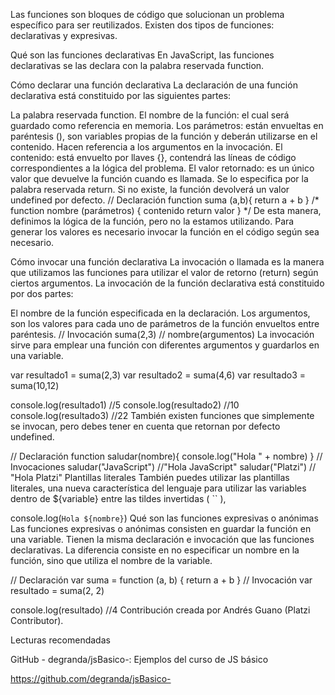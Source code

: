 Las funciones son bloques de código que solucionan un problema específico para ser reutilizados. Existen dos tipos de funciones: declarativas y expresivas.

Qué son las funciones declarativas
En JavaScript, las funciones declarativas se las declara con la palabra reservada function.

Cómo declarar una función declarativa
La declaración de una función declarativa está constituido por las siguientes partes:

La palabra reservada function.
El nombre de la función: el cual será guardado como referencia en memoria.
Los parámetros: están envueltas en paréntesis (), son variables propias de la función y deberán utilizarse en el contenido. Hacen referencia a los argumentos en la invocación.
El contenido: está envuelto por llaves {}, contendrá las líneas de código correspondientes a la lógica del problema.
El valor retornado: es un único valor que devuelve la función cuando es llamada. Se lo especifica por la palabra reservada return. Si no existe, la función devolverá un valor undefined por defecto.
// Declaración
function suma (a,b){
    return a + b
}
/* 
function nombre (parámetros) {
    contenido
    return valor
} 
*/
De esta manera, definimos la lógica de la función, pero no la estamos utilizando. Para generar los valores es necesario invocar la función en el código según sea necesario.

Cómo invocar una función declarativa
La invocación o llamada es la manera que utilizamos las funciones para utilizar el valor de retorno (return) según ciertos argumentos. La invocación de la función declarativa está constituido por dos partes:

El nombre de la función especificada en la declaración.
Los argumentos, son los valores para cada uno de parámetros de la función envueltos entre paréntesis.
// Invocación
suma(2,3)
// nombre(argumentos)
La invocación sirve para emplear una función con diferentes argumentos y guardarlos en una variable.

var resultado1 = suma(2,3)
var resultado2 = suma(4,6)
var resultado3 = suma(10,12)

console.log(resultado1) //5
console.log(resultado2) //10
console.log(resultado3) //22
También existen funciones que simplemente se invocan, pero debes tener en cuenta que retornan por defecto undefined.

// Declaración
function saludar(nombre){
    console.log("Hola " + nombre) 
}
// Invocaciones
saludar("JavaScript") //"Hola JavaScript"
saludar("Platzi") // "Hola Platzi"
Plantillas literales
También puedes utilizar las plantillas literales, una nueva característica del lenguaje para utilizar las variables dentro de ${variable} entre las tildes invertidas ( `` ),

console.log(`Hola ${nombre}`)
Qué son las funciones expresivas o anónimas
Las funciones expresivas o anónimas consisten en guardar la función en una variable. Tienen la misma declaración e invocación que las funciones declarativas. La diferencia consiste en no especificar un nombre en la función, sino que utiliza el nombre de la variable.

// Declaración
var suma = function (a, b) {
  return a + b
}
// Invocación
var resultado = suma(2, 2)

console.log(resultado) //4
Contribución creada por Andrés Guano (Platzi Contributor).

Lecturas recomendadas

GitHub - degranda/jsBasico-: Ejemplos del curso de JS básico

https://github.com/degranda/jsBasico-